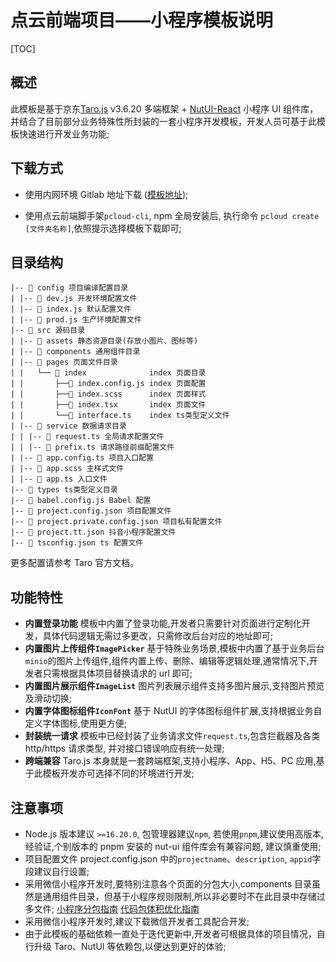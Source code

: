 # 点云前端项目——小程序模板说明

[TOC]

## 概述

此模板是基于京东[Taro.js](https://taro-docs.jd.com/docs) v3.6.20 多端框架 + [NutUI-React](https://nutui.jd.com/taro/react/2x/#/zh-CN/guide/intro-react) 小程序 UI 组件库，并结合了目前部分业务特殊性所封装的一套小程序开发模板，开发人员可基于此模板快速进行开发业务功能;

## 下载方式

- 使用内网环境 Gitlab 地址下载 ([模板地址](http://192.168.101.96:8090/pointcloud_frontend/basiclibrary/pcloud-template-miniprogram.git));

- 使用点云前端脚手架`pcloud-cli`, npm 全局安装后, 执行命令 `pcloud create [文件夹名称]`,依照提示选择模板下载即可;

## 目录结构

```
|-- 📁 config 项目编译配置目录
| |-- 📄 dev.js 开发环境配置文件
| |-- 📄 index.js 默认配置文件
| |-- 📄 prod.js 生产环境配置文件
|-- 📁 src 源码目录
| |-- 📁 assets 静态资源目录(存放小图片、图标等)
| |-- 📁 components 通用组件目录
| |-- 📁 pages 页面文件目录
| |   └── 📁 index              index 页面目录
| |       ├──📄 index.config.js index 页面配置
| |       ├──📄 index.scss      index 页面样式
| |       ├──📄 index.tsx       index 页面文件
| |       └──📄 interface.ts    index ts类型定义文件
| |-- 📁 service 数据请求目录
| | |-- 📄 request.ts 全局请求配置文件
| | |-- 📄 prefix.ts 请求路径前缀配置文件
| |-- 📄 app.config.ts 项目入口配置
| |-- 📄 app.scss 主样式文件
| |-- 📄 app.ts 入口文件
|-- 📁 types ts类型定义目录
|-- 📄 babel.config.js Babel 配置
|-- 📄 project.config.json 项目配置文件
|-- 📄 project.private.config.json 项目私有配置文件
|-- 📄 project.tt.json 抖音小程序配置文件
|-- 📄 tsconfig.json ts 配置文件
```

更多配置请参考 Taro 官方文档。

## 功能特性

- **内置登录功能**
  模板中内置了登录功能,开发者只需要针对页面进行定制化开发，具体代码逻辑无需过多更改，只需修改后台对应的地址即可;
- **内置图片上传组件`ImagePicker`**
  基于特殊业务场景,模板中内置了基于业务后台`minio`的图片上传组件,组件内置上传、删除、编辑等逻辑处理,通常情况下,开发者只需根据具体项目替换请求的 url 即可;
- **内置图片展示组件`ImageList`**
  图片列表展示组件支持多图片展示,支持图片预览及滑动切换;
- **内置字体图标组件`IconFont`**
  基于 NutUI 的字体图标组件扩展,支持根据业务自定义字体图标,使用更方便;
- **封装统一请求**
  模板中已经封装了业务请求文件`request.ts`,包含拦截器及各类 http/https 请求类型, 并对接口错误响应有统一处理;
- **跨端兼容**
  Taro.js 本身就是一套跨端框架,支持小程序、App、H5、PC 应用,基于此模板开发亦可选择不同的环境进行开发;

## 注意事项

- Node.js 版本建议 `>=16.20.0`, 包管理器建议`npm`, 若使用`pnpm`,建议使用高版本,经验证,个别版本的 pnpm 安装的 nut-ui 组件库会有兼容问题, 建议慎重使用;
- 项目配置文件 project.config.json 中的`projectname`、`description`, `appid`字段建议自行设置;
- 采用微信小程序开发时,要特别注意各个页面的分包大小,components 目录虽然是通用组件目录，但基于小程序规则限制,所以非必要时不在此目录中存储过多文件;
  [小程序分包指南](https://developers.weixin.qq.com/miniprogram/dev/framework/subpackages.html)
  [代码包体积优化指南](https://developers.weixin.qq.com/miniprogram/dev/framework/performance/tips/start_optimizeA.html)
- 采用微信小程序开发时,建议下载微信开发者工具配合开发;
- 由于此模板的基础依赖一直处于迭代更新中,开发者可根据具体的项目情况，自行升级 Taro、NutUI 等依赖包,以便达到更好的体验;
